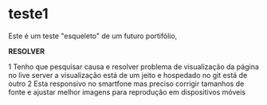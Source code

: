 # teste1

Este é um teste "esqueleto" de um futuro portifólio, 

**RESOLVER**

1 Tenho que pesquisar causa e resolver problema de visualização da página no live server a visualização está de um jeito e hospedado no git está de outro 
2 Esta responsivo no smartfone mas preciso corrigir tamanhos de fonte e ajustar melhor imagens para reprodução em dispositivos móveis 
